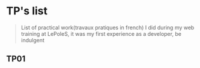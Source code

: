 # TP's list
> List of practical work(travaux pratiques in french) I did during my web training at LePoleS, it was my first experience as a developer, be indulgent

## TP01
